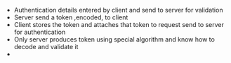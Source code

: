 - Authentication details entered by client and send to server for validation
- Server send a token ,encoded, to client
- Client stores the token and attaches that token to request send to server for authentication
- Only server produces token using special algorithm and know how to decode and validate it
- 